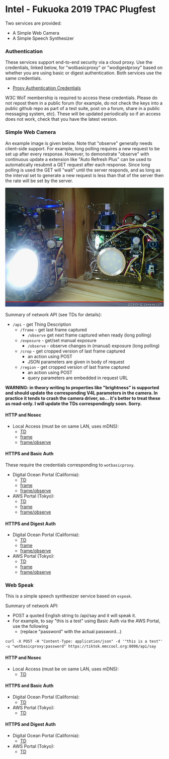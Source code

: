 # Intel - Fukuoka 2019 TPAC Plugfest

Two services are provided:
* A Simple Web Camera
* A Simple Speech Synthesizer

### Authentication
These services support end-to-end security via a cloud proxy.
Use the credentials, linked below, for "wotbasicproxy" or "wodigestproxy" based on whether you are using
basic or digest authentication.
Both services use the same credentials.

* [Proxy Authentication Credentials](https://lists.w3.org/Archives/Member/member-wot-ig/2018May/0003.html)

W3C WoT membership is required to access these credentials.
Please do not repost them in a public forum
(for example,
do not check the keys into a public github repo as part of a test suite,
post on a forum,
share in a public messaging system, etc).
These will be updated periodically so if an access does not work,
check that you have the latest version.

### Simple Web Camera
An example image is given below.
Note that "observe" generally needs client-side support.
For example, long polling requires a new request to be set up after every response.
However, to demonstrate "observe" with continuous update a extension like "Auto Refresh Plus" can be used to 
automatically resubmit a GET request after each response.
Since long polling is used the GET will "wait" until the server responds,
and as long as the interval set to generate a new request is less than
that of the server then the rate will be set by the server.

![Example image from camera 0](intel_light_observe.jpeg)

Summary of network API (see TDs for details):
* `/api` - get Thing Description
    * `/frame` - get last frame captured
        - `/observe` get next frame captured when ready (long polling)
    * `/exposure` - get/set manual exposure
        - `/observe` - observe changes in (manual) exposure (long polling)
    * `/crop` - get cropped version of last frame captured
        - an action using POST
        - JSON parameters are given in body of request
    * `/region` - get cropped version of last frame captured
        - an action using POST
        - query parameters are embedded in request URL
    
**WARNING: in theory writing to properties like "brightness" is supported and
should update the corresponding V4L parameters in the camera.
In practice it tends to crash the camera driver, so...
it's better to treat these as read-only.
I will update the TDs correspondingly soon.
Sorry.**

#### HTTP and Nosec 
* Local Access (must be on same LAN, uses mDNS):
    - [TD](http://plus2.local:9190/api) 
    - [frame](http://plus2.local:9190/api/frame)
    - [frame/observe](http://plus2.local:9190/api/frame/observe)
          
#### HTTPS and Basic Auth
These require the credentials corresponding to `wotbasicproxy`.
* Digital Ocean Portal (California):
    - [TD](https://portal.mmccool.net:8098/api) 
    - [frame](https://portal.mmccool.net:8098/api/frame)
    - [frame/observe](https://portal.mmccool.net:8098/api/frame/observe)
* AWS Portal (Tokyo):
    - [TD](https://tiktok.mmccool.org:8098/api) 
    - [frame](https://tiktok.mmccool.org:8098/api/frame) 
    - [frame/observe](https://tiktok.mmccool.org:8098/api/frame/observe)

#### HTTPS and Digest Auth
* Digital Ocean Portal (California):
    - [TD](https://portal.mmccool.net:8099/api)
    - [frame](https://portal.mmccool.net:8099/api/frame)
    - [frame/observe](https://portal.mmccool.net:8099/api/frame/observe)
* AWS Portal (Tokyo):
    - [TD](https://tiktok.mmccool.org:8099/api) 
    - [frame](https://tiktok.mmccool.org:8099/api/frame)
    - [frame/observe](https://tiktok.mmccool.org:8099/api/frame/observe)
       
### Web Speak
This is a simple speech synthesizer service based on `espeak`.

Summary of network API: 
* POST a quoted English string to /api/say and it will speak it.
* For example, to say "this is a test" using Basic Auth via the AWS Portal, use the following
    - (replace "password" with the actual password...)

```
curl -X POST -H "Content-Type: application/json" -d '"this is a test"' -u "wotbasicproxy:password" https://tiktok.mmccool.org:8096/api/say

```
#### HTTP and Nosec 
* Local Access (must be on same LAN, uses mDNS):
    - [TD](http://plus2.local:8085/api) 
          
#### HTTPS and Basic Auth
* Digital Ocean Portal (California):
    - [TD](https://portal.mmccool.net:8096/api) 
* AWS Portal (Tokyo):
    - [TD](https://tiktok.mmccool.org:8096/api) 

#### HTTPS and Digest Auth
* Digital Ocean Portal (California):
    - [TD](https://portal.mmccool.net:8097/api) 
* AWS Portal (Tokyo):
    - [TD](https://tiktok.mmccool.org:8097/api) 
